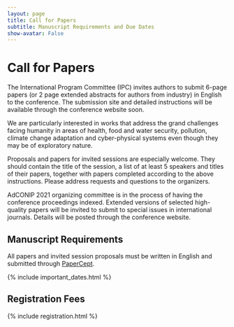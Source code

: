 ```yaml
---
layout: page
title: Call for Papers
subtitle: Manuscript Requirements and Due Dates 
show-avatar: False
---
```


# Call for Papers

The International Program Committee (IPC) invites authors to submit 6-page papers (or 2 page extended abstracts for authors from industry) in English to the conference. The submission site and detailed instructions will be available through the conference website soon.

We are particularly interested in works that address the grand challenges facing humanity in areas of health, food and water security, pollution, climate change adaptation and cyber-physical systems even though they may be of exploratory nature.

Proposals and papers for invited sessions are especially welcome. They should contain the title of the session, a list of at least 5 speakers and titles of their papers, together with papers completed according to the above instructions. Please address requests and questions to the organizers.

AdCONIP 2021 organizing committee is in the process of having the conference proceedings indexed. Extended versions of selected high-quality papers will be invited to submit to special issues in international journals. Details will be posted through the conference website.

## Manuscript Requirements
All papers and invited session proposals must be written in English and submitted through [PaperCept](https://controls.papercept.net/conferences/scripts/start.pl).

{% include important_dates.html %}

## Registration Fees

{% include registration.html %}

